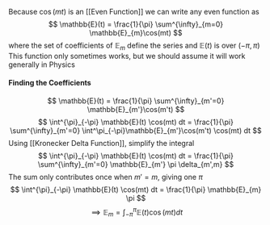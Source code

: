 Because $\cos(mt)$ is an [[Even Function]] we can write any even function as
$$
\mathbb{E}(t) = \frac{1}{\pi} \sum^{\infty}_{m=0} \mathbb{E}_{m}\cos(mt)
$$
where the set of coefficients of $\mathbb{E}_m$ define the series
and $\mathbb{E}(t)$ is over $(-\pi, \pi)$
This function only sometimes works, but we should assume it will work generally in Physics


#### Finding the Coefficients
$$
\mathbb{E}(t) = \frac{1}{\pi} \sum^{\infty}_{m'=0} \mathbb{E}_{m'}\cos(m't)
$$
$$
\int^{\pi}_{-\pi} \mathbb{E}(t) \cos(mt) dt = \frac{1}{\pi} \sum^{\infty}_{m'=0} \int^\pi_{-\pi}\mathbb{E}_{m'}\cos(m't) \cos(mt) dt
$$
Using [[Kronecker Delta Function]], simplify the integral
$$
\int^{\pi}_{-\pi} \mathbb{E}(t) \cos(mt) dt = \frac{1}{\pi} \sum^{\infty}_{m'=0} \mathbb{E}_{m'} \pi \delta_{m',m}
$$
The sum only contributes once when $m' = m$, giving one $\pi$
$$
\int^{\pi}_{-\pi} \mathbb{E}(t) \cos(mt) dt = \frac{1}{\pi}  \mathbb{E}_{m} \pi 
$$
$$
\implies \mathbb{E}_{m} = \int^{\pi}_{-\pi} \mathbb{E}(t) \cos(mt) dt 
$$
